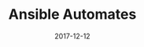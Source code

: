 ---
title: "Ansible Automates"
date: "2017-12-12"
expiryDate: "2017-12-12"

event_start_date: "2017-12-12"
event_end_date: "2017-12-12"
event_start_time: "08:45 AM"
event_end_time: "06:00 PM"
event_location: "NYC"
event_link: "https://www.eventbrite.com/e/ansible-automates-new-york-city-registration-38019457220"

event_type: "Roadshow"
event_technology: "Ansible"
---